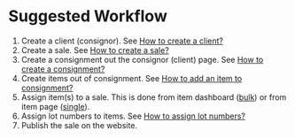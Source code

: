 # Suggested Workflow 

1. Create a client (consignor). See [How to create a client?](../client/how-to-create-a-client.md)   
2. Create a sale. See [How to create a sale?](../sale/how-to-create-a-sale.md)
3. Create a consignment out the consignor (client) page. See [How to create a consignment?](../consignment/how-to-create-a-consignment.md)
4. Create items out of consignment. See [How to add an item to consignment?](../consignment/how-to-add-an-item-to-consignment.md)  
5. Assign item(s) to a sale. This is done from item dashboard ([bulk](../sale/how-to-assign-bulk-items-to-a-sale.md)) or from item page ([single](../items/how-to-create-an-item.md)).
5. Assign lot numbers to items. See [How to assign lot numbers?](../sale/how-to-assign-lot-numbers.md
)
6. Publish the sale on the website.
